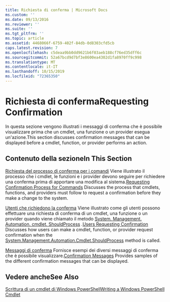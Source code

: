 ```yaml
---
title: Richiesta di conferma | Microsoft Docs
ms.custom: ''
ms.date: 09/13/2016
ms.reviewer: ''
ms.suite: ''
ms.tgt_pltfrm: ''
ms.topic: article
ms.assetid: 4468066f-6759-402f-84db-0d8303cfd5cb
caps.latest.revision: 7
ms.openlocfilehash: c5deaa9bb0dd9621b6f03aeb188cf76ed35dff6c
ms.sourcegitcommit: 52a67bcd9d7bf3e8600ea4302d1fa8970ff9c998
ms.translationtype: MT
ms.contentlocale: it-IT
ms.lasthandoff: 10/15/2019
ms.locfileid: "72365350"
---
```

# <a name="requesting-confirmation"></a><span data-ttu-id="e0fe5-102">Richiesta di conferma</span><span class="sxs-lookup"><span data-stu-id="e0fe5-102">Requesting Confirmation</span></span>

<span data-ttu-id="e0fe5-103">In questa sezione vengono illustrati i messaggi di conferma che è possibile visualizzare prima che un cmdlet, una funzione o un provider esegua un'azione.</span><span class="sxs-lookup"><span data-stu-id="e0fe5-103">This section discusses confirmation messages that can be displayed before a cmdlet, function, or provider performs an action.</span></span>

## <a name="in-this-section"></a><span data-ttu-id="e0fe5-104">Contenuto della sezione</span><span class="sxs-lookup"><span data-stu-id="e0fe5-104">In This Section</span></span>

<span data-ttu-id="e0fe5-105">[Richiesta del processo di conferma per i comandi](./requesting-confirmation-from-cmdlets.md) Viene illustrato il processo che i cmdlet, le funzioni e i provider devono seguire per richiedere una conferma prima di apportare una modifica al sistema.</span><span class="sxs-lookup"><span data-stu-id="e0fe5-105">[Requesting Confirmation Process for Commands](./requesting-confirmation-from-cmdlets.md) Discusses the process that cmdlets, functions, and providers must follow to request a confirmation before they make a change to the system.</span></span>

<span data-ttu-id="e0fe5-106">[Utenti che richiedono la conferma](./users-requesting-confirmation.md) Viene illustrato come gli utenti possono effettuare una richiesta di conferma di un cmdlet, una funzione o un provider quando viene chiamato il metodo [System. Management. Automation. cmdlet. ShouldProcess](/dotnet/api/System.Management.Automation.Cmdlet.ShouldProcess) .</span><span class="sxs-lookup"><span data-stu-id="e0fe5-106">[Users Requesting Confirmation](./users-requesting-confirmation.md) Discusses how users can make a cmdlet, function, or provider request confirmation when the [System.Management.Automation.Cmdlet.ShouldProcess](/dotnet/api/System.Management.Automation.Cmdlet.ShouldProcess) method is called.</span></span>

<span data-ttu-id="e0fe5-107">[Messaggi di conferma](./confirmation-messages.md) Fornisce esempi dei diversi messaggi di conferma che è possibile visualizzare.</span><span class="sxs-lookup"><span data-stu-id="e0fe5-107">[Confirmation Messages](./confirmation-messages.md) Provides samples of the different confirmation messages that can be displayed.</span></span>

## <a name="see-also"></a><span data-ttu-id="e0fe5-108">Vedere anche</span><span class="sxs-lookup"><span data-stu-id="e0fe5-108">See Also</span></span>

[<span data-ttu-id="e0fe5-109">Scrittura di un cmdlet di Windows PowerShell</span><span class="sxs-lookup"><span data-stu-id="e0fe5-109">Writing a Windows PowerShell Cmdlet</span></span>](./writing-a-windows-powershell-cmdlet.md)
